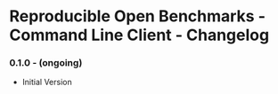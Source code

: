 # Reproducible Open Benchmarks - Command Line Client - Changelog

### 0.1.0 - (ongoing)

* Initial Version
